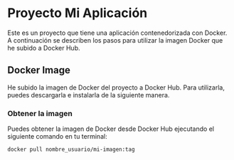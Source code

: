 # Proyecto Mi Aplicación

Este es un proyecto que tiene una aplicación contenedorizada con Docker. A continuación se describen los pasos para utilizar la imagen Docker que he subido a Docker Hub.

## Docker Image

He subido la imagen de Docker del proyecto a Docker Hub. Para utilizarla, puedes descargarla e instalarla de la siguiente manera.

### Obtener la imagen

Puedes obtener la imagen de Docker desde Docker Hub ejecutando el siguiente comando en tu terminal:

```bash
docker pull nombre_usuario/mi-imagen:tag
